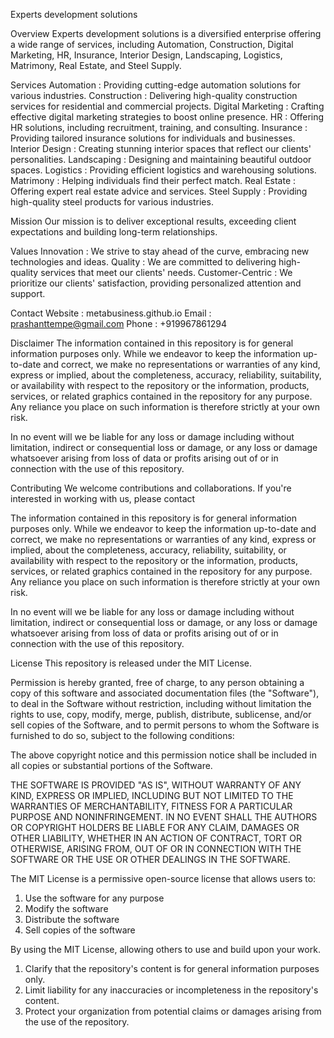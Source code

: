 Experts development solutions

Overview
Experts development solutions is a diversified enterprise offering a wide range of services, including Automation, Construction, Digital Marketing, HR, Insurance, Interior Design, Landscaping, Logistics, Matrimony, Real Estate, and Steel Supply.

Services
Automation :  Providing cutting-edge automation solutions for various industries.
Construction :  Delivering high-quality construction services for residential and commercial projects.
Digital Marketing :  Crafting effective digital marketing strategies to boost online presence.
HR :  Offering HR solutions, including recruitment, training, and consulting.
Insurance :  Providing tailored insurance solutions for individuals and businesses.
Interior Design :  Creating stunning interior spaces that reflect our clients' personalities.
Landscaping :  Designing and maintaining beautiful outdoor spaces.
Logistics :  Providing efficient logistics and warehousing solutions.
Matrimony :  Helping individuals find their perfect match.
Real Estate :  Offering expert real estate advice and services.
Steel Supply :  Providing high-quality steel products for various industries.

Mission
Our mission is to deliver exceptional results, exceeding client expectations and building long-term relationships.

Values
Innovation :  We strive to stay ahead of the curve, embracing new technologies and ideas.
Quality :  We are committed to delivering high-quality services that meet our clients' needs.
Customer-Centric :  We prioritize our clients' satisfaction, providing personalized attention and support.

Contact
Website :  metabusiness.github.io
Email :  prashanttempe@gmail.com
Phone :  +919967861294

Disclaimer
The information contained in this repository is for general information purposes only. While we endeavor to keep the information up-to-date and correct, we make no representations or warranties of any kind, express or implied, about the completeness, accuracy, reliability, suitability, or availability with respect to the repository or the information, products, services, or related graphics contained in the repository for any purpose. Any reliance you place on such information is therefore strictly at your own risk.

In no event will we be liable for any loss or damage including without limitation, indirect or consequential loss or damage, or any loss or damage whatsoever arising from loss of data or profits arising out of or in connection with the use of this repository.

Contributing
We welcome contributions and collaborations. If you're interested in working with us, please contact

The information contained in this repository is for general information purposes only. While we endeavor to keep the information up-to-date and correct, we make no representations or warranties of any kind, express or implied, about the completeness, accuracy, reliability, suitability, or availability with respect to the repository or the information, products, services, or related graphics contained in the repository for any purpose. Any reliance you place on such information is therefore strictly at your own risk.

In no event will we be liable for any loss or damage including without limitation, indirect or consequential loss or damage, or any loss or damage whatsoever arising from loss of data or profits arising out of or in connection with the use of this repository.

License
This repository is released under the MIT License.

Permission is hereby granted, free of charge, to any person obtaining a copy of this software and associated documentation files (the "Software"), to deal in the Software without restriction, including without limitation the rights
to use, copy, modify, merge, publish, distribute, sublicense, and/or sell copies of the Software, and to permit persons to whom the Software is furnished to do so, subject to the following conditions:

The above copyright notice and this permission notice shall be included in all copies or substantial portions of the Software.

THE SOFTWARE IS PROVIDED "AS IS", WITHOUT WARRANTY OF ANY KIND, EXPRESS OR IMPLIED,  INCLUDING BUT NOT LIMITED TO THE WARRANTIES OF MERCHANTABILITY, FITNESS FOR A PARTICULAR PURPOSE AND NONINFRINGEMENT. IN NO EVENT SHALL THE AUTHORS OR COPYRIGHT HOLDERS BE LIABLE FOR ANY CLAIM, DAMAGES OR OTHER LIABILITY, WHETHER IN AN ACTION OF CONTRACT, TORT OR OTHERWISE, ARISING FROM, OUT OF OR IN CONNECTION WITH THE SOFTWARE OR THE USE OR OTHER DEALINGS IN THE SOFTWARE.

The MIT License is a permissive open-source license that allows users to:

1. Use the software for any purpose
2. Modify the software
3. Distribute the software
4. Sell copies of the software

By using the MIT License, allowing others to use and build upon your work.
1. Clarify that the repository's content is for general information purposes only.
2. Limit liability for any inaccuracies or incompleteness in the repository's content.
3. Protect your organization from potential claims or damages arising from the use of the repository.


